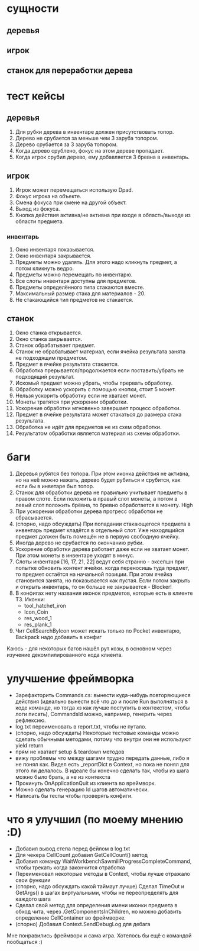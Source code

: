 # сущности
## деревья
## игрок
## станок для переработки дерева

# тест кейсы
## деревья
1. Для рубки дерева в инвентаре должен присутствовать топор.
2. Дерево не срубается за меньше чем 3 заруба топором.
3. Дерево срубается за 3 заруба топором.
4. Когда дерево срублено, фокус на этом дереве пропадает.
5. Когда игрок срубил дерево, ему добавляется 3 бревна в инвентарь.

## игрок
1. Игрок может перемещаться использую Dpad.
2. Фокус игрока на объекте.
3. Смена фокуса при смене на другой объект.
4. Выход из фокуса.
5. Кнопка действия активна/не активна при входе в область/выходе из области предмета.

### инвентарь
1. Окно инвентаря показывается.
2. Окно инвентаря закрывается.
3. Предметы можно удалять. Для этого надо кликнуть предмет, а потом кликнуть ведро.
4. Предметы можно перемещать по инвентарю.
5. Все слоты инвентаря доступны для предметов.
6. Предметы определённого типа стакаются вместе.
7. Максимальный размер стака для материалов - 20.
8. Не стакающийся тип предметов не стакается.

## станок
1. Окно станка открывается.
2. Окно станка закрывается.
3. Станок обрабатывает предмет.
4. Станок не обрабатывает материал, если ячейка результата занята не подходящим предметом.
5. Предмет в ячейке результата стакается.
6. Обработка прерывается/продолжается если поставить/убрать не подходящий результат.
7. Искомый предмет можно убрать, чтобы прервать обработку.
8. Обработку можно ускорить с помощью кнопки, стоит 5 монет.
9. Нельзя ускорить обработку если не хватает монет.
10. Монеты тратятся при ускорении обработки.
11. Ускорение обработки мгновенно завершает процесс обработки.
12. Предмет в ячейке результата может стакаться до размера стака результата.
13. Обработка не идёт для предметов не из схем обработки.
14. Результатом обработки является материал из схемы обработки.

# баги
1. Деревья рубятся без топора. При этом иконка действия не активна, но на неё можно нажать, дерево будет рубиться и срубится, как если бы в инветаре был топор.
2. Станок для обработки дерева не правильно учитывает предметы в правом слоте. Если положить в правый слот монеты, а потом в левый слот положить брёвна, то бревно обработается в монету. High
3. При ускорении обработки дерева прогресс обработки не сбрасывается.
4. (спорно, надо обсуждать) При попадании стакающегося предмета в инвентарь предмет кладётся в отдельный слот. Уже находящийся предмет должен быть помещён не в первую свободную ячейку.
5. Иногда дерево не срубается по окончанию рубки. 
6. Ускорение обработки дерева работает даже если не хватает монет. При этом монеты в инвентаре уходят в минус.
7. Cлоты инвентаря [16, 17, 21, 22] ведут себя странно - эксепшн при попытке обновить контент ячейки. когда переносишь туда предмет, то предмет остаётся на начальной позиции. При этом ячейка становится занята, но показывается как пустая. Если потом закрыть и открыть инвентарь, то он больше не закрывается - Blocker!
8. В конфигах нету названия иконок предметов, которые есть в клиенте ТЗ.
Иконки:
    - tool_hatchet_iron
    - Icon_Coin
    - res_wood_1
    - res_plank_1
9. Чит CellSearchByIcon может искать только по Pocket инвентарю, Backpack надо добавить в конфиг

Каюсь - для некоторых багов нашёл рут козы, в основном через изучение декомпилированного кода клиента.

# улучшение фреймворка
* Зарефакторить Commands.cs: вынести куда-нибудь повторяющиеся действия (идеально вынести всё что до и после Run выполняться в коде команде, но тогда хз как лучше поступить в контекстом, чтобы логи писать), CommandsId можно, например, генерить через рефлексию.
* log.txt переименовать в report.txt, чтобы не путало.
* (спорно, надо обсуждать) Некоторые тестовые команды можно сделать обычными методами, потому что внутри они не используют yield return
* прям не хватает setup & teardown методов
* вижу проблемы что между шагами трудно передать данные, либо я не понял как. Видел есть _reportDict в Context, но пока не понял для этого ли делалось. В идеале бы конечно сделать так, чтобы из шага можно было брать, а не из контекста
* Прокинуть OnApplicationQuit из клиента во вреймворк.
* Можно сделать генерацию Id шагов автоматически.
* Написать бы тесты чтобы проверять конфиги.

# что я улучшил (по моему мнению :D)
* Добавил вывод степа перед фейлом в log.txt
* Для чекера CellCount добавил GetCellCount() метод
* Добавил команду WaitWorkbenchSawmillProgressCompleteCommand, чтобы трекать когда закончится отработка
* Переименовал некоторые методы в Context, чтобы лучше отражало свои функции
* (спорно, надо обсуждать какой таймаут лучше) Сделал TimeOut и GetArgs() в шагах виртуальными, чтобы не переопределять для каждого шага
* Сделал свой метод для определения имени иконки предмета в обход чита, через .GetComponentsInChildren<Image>, но можно добавить определение CellContainer во фреймворке.
* (спорно) Добавил Context.SendDebugLog для дебага

Мне понравились фреймворк и сама игра. Хотелось бы ещё с командой пообщаться :)

